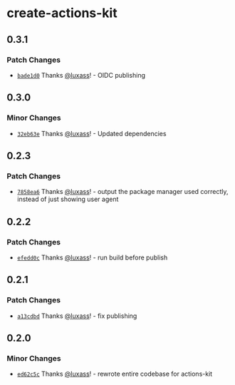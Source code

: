 # create-actions-kit

## 0.3.1

### Patch Changes

- [`bade1d0`](https://github.com/luxass/actions-kit/commit/bade1d00ac41fe6e21db65d223b4485662e8c1c2) Thanks [@luxass](https://github.com/luxass)! - OIDC publishing

## 0.3.0

### Minor Changes

- [`32eb63e`](https://github.com/luxass/actions-kit/commit/32eb63efa29b80f4f08a4b99d6f67625fa5d17f7) Thanks [@luxass](https://github.com/luxass)! - Updated dependencies

## 0.2.3

### Patch Changes

- [`7858ea6`](https://github.com/luxass/actions-kit/commit/7858ea6f6fc16b6c16d4a94c3dc8a73a8ab6e855) Thanks [@luxass](https://github.com/luxass)! - output the package manager used correctly, instead of just showing user agent

## 0.2.2

### Patch Changes

- [`efedd0c`](https://github.com/luxass/actions-kit/commit/efedd0cf1448c1d480cddde2ef43a3939b325be6) Thanks [@luxass](https://github.com/luxass)! - run build before publish

## 0.2.1

### Patch Changes

- [`a13cdbd`](https://github.com/luxass/actions-kit/commit/a13cdbd702cb5499dd5d08c47fd69b7ef1afaa90) Thanks [@luxass](https://github.com/luxass)! - fix publishing

## 0.2.0

### Minor Changes

- [`ed62c5c`](https://github.com/luxass/actions-kit/commit/ed62c5c7755ae589636ba1aca5ac11896ca09283) Thanks [@luxass](https://github.com/luxass)! - rewrote entire codebase for actions-kit
